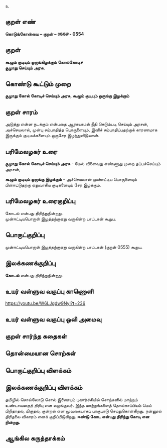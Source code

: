 உ

## குறள் எண் 

**கொடுங்கோன்மை – குறள் – ௦௫௫௪ - 0554**  

## குறள் 

**கூழும் குடியும் ஒருங்கிழக்கும் கோல்கோடிச்  
சூழாது செய்யும் அரசு.**  

## கொண்டு கூட்டும் முறை

**சூழாது கோல் கோடிச் செய்யும் அரசு, கூழும் குடியும் ஒருங்கு இழக்கும்**  

## குறள் சாரம் 

அடுத்து என்ன நடக்கும் என்பதை ஆராயாமல் நீதி கெடும்படி செய்யும் அரசன்,  
அச்செயலால், முன்பு சம்பாதித்த பொருளையும், இனிச் சம்பாதிப்பதற்குக் காரணமாக இருக்கும் குடிமக்களையும் ஒருசேர இழந்துவிடுவான்.  

## பரிமேலழகர் உரை

**சூழாது கோல் கோடிச் செய்யும் அரசு** - மேல் விளைவது எண்ணாது முறை தப்பச்செய்யும் அரசன்,  

**கூழும் குடியும் ஒருங்கு இழக்கும்** - அச்செயலான் முன்ஈட்டிய பொருளையும் பின்ஈட்டுதற்கு ஏதுவாகிய குடிகளையும் சேர இழக்கும்.   

## பரிமேலழகர் உரைகுறிப்பு   

கோடல் என்பது திரிந்துநின்றது.  
முன்ஈட்டியபொருள் இழத்தற்குஏது வருகின்ற பாட்டான் கூறுப.    

## பொருட்குறிப்பு 

முன்ஈட்டியபொருள் இழத்தற்குஏது வருகின்ற பாட்டான் (குறள் 0555) கூறுப.     
 
## இலக்கணக்குறிப்பு  

**கோடல்** என்பது திரிந்துநின்றது.   

## உயர் வள்ளுவ வகுப்பு காணொளி

https://youtu.be/W6LJgdw9NyI?t=236 

## உயர் வள்ளுவ வகுப்பு ஒலி அமைவு 

 
## குறள் சார்ந்த கதைகள் 


## தொன்மையான சொற்கள்


## பொருட்குறிப்பு விளக்கம்


## இலக்கணக்குறிப்பு விளக்கம்

தமிழில் சொல்லோடு சொல் இணையும் புணர்ச்சியில் சொற்களில் மாற்றம் உண்டாவதைத் திரிபு என வழங்குவர். இந்த மாற்றங்களைத் தொல்காப்பியம் மெய் பிறிதாதல், மிகுதல், குன்றல் என மூவகையாகப் பாகுபாடு செய்துகொள்கிறது. நன்னூல் திரிதலை விகாரம் எனக் குறிப்பிடுகிறது.  **ஈண்டு கோட என்பது திரிந்து கோடி என நின்றது.** 

## ஆங்கில கருத்தாக்கம் 


